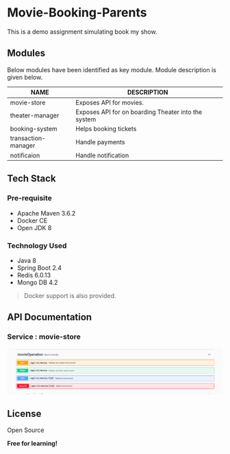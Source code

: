 # Movie-Booking-Parents
This is a demo assignment simulating book my show.

## Modules
Below modules have been identified as key module. Module description is given below.


|NAME                          |DESCRIPTION                         |
|-------------------------------|-----------------------------|
|movie-store            |Exposes API for movies.            |
|theater-manager        |Exposes API for on boarding Theater into the system          |
|booking-system         |Helps booking tickets|
|transaction-manager    |Handle payments|
|notificaion            |Handle notification|

## Tech Stack

### Pre-requisite 
 - Apache Maven 3.6.2
 - Docker CE
 - Open JDK 8   
   
### Technology Used
 - Java 8
 - Spring Boot 2.4
 - Redis 6.0.13
 - Mongo DB 4.2

  > Docker support is also provided.

## API Documentation

### Service : movie-store

![Screenshot](./evidence/movie-store-api.png)


## License

Open Source

**Free for learning!**


